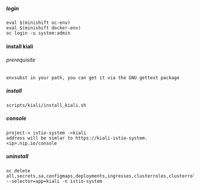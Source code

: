 ##### login
```console 
eval $(minishift oc-env) 
eval $(minishift docker-env)
oc login -u system:admin
```

#### install kiali
###### prerequisite 
```
envsubst in your path, you can get it via the GNU gettext package
```
##### install 
```console 
scripts/kiali/install_kiali.sh
```
##### console
```
project-> istio-system ->kiali
address will be simlar to https://kiali-istio-system.<ip>.nip.io/console
```

##### uninstall 
```console 
oc delete all,secrets,sa,configmaps,deployments,ingresses,clusterroles,clusterrolebindings,virtualservices,destinationrules,customresourcedefinitions,templates --selector=app=kiali -n istio-system
```